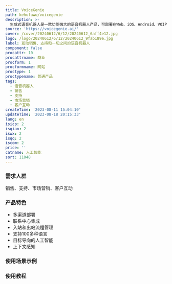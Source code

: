 ```yaml
---
title: VoiceGenie
path: kehufuwu/voicegenie
description: >-
  生成式语音机器人是一款功能强大的语音机器人产品，可部署在Web、iOS、Android、VOIP和PSTN等平台上。它具有多渠道部署、联系中心集成、入站和出站流程管理、支持100多种语言、目标导向的人工智能、上下文感知等特点。该产品适用于销售、支持、市场营销和客户互动等场景。定价和定位请咨询官方网站。
source: 'https://voicegenie.ai/'
cover: /cover/20240612/6/12/20240612_6aff4e12.jpg
logo: /logo/20240612/6/12/20240612_9fab189e.jpg
label: 互动销售、支持和一切之间的语音机器人
component: false
procattr: 10
procattrname: 商业
procform: 1
procformname: 网站
proctype: 1
proctypename: 普通产品
tags:
  - 语音机器人
  - 销售
  - 支持
  - 市场营销
  - 客户互动
createTime: '2023-08-11 15:04:10'
updateTime: '2023-08-18 20:15:33'
lang: en
isicp: 2
isqian: 2
iswx: 2
isqq: 2
iscom: 2
price: ''
catname: 人工智能
sort: 11048
---
```




### 需求人群
销售、支持、市场营销、客户互动

### 产品特色
- 多渠道部署
- 联系中心集成
- 入站和出站流程管理
- 支持100多种语言
- 目标导向的人工智能
- 上下文感知

### 使用场景示例


### 使用教程


  
